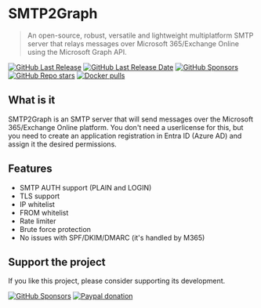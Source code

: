 # SMTP2Graph

> An open-source, robust, versatile and lightweight multiplatform SMTP server that relays messages over Microsoft 365/Exchange Online using the Microsoft Graph API.

[![GitHub Last Release](https://img.shields.io/github/v/release/SMTP2Graph/SMTP2Graph?style=for-the-badge)](https://github.com/SMTP2Graph/SMTP2Graph/releases)
[![GitHub Last Release Date](https://img.shields.io/github/release-date/smtp2graph/smtp2graph?style=for-the-badge)](https://github.com/SMTP2Graph/SMTP2Graph/releases)
[![GitHub Sponsors](https://img.shields.io/github/sponsors/smtp2graph?style=for-the-badge&logo=githubsponsors)](https://github.com/sponsors/SMTP2Graph)
[![GitHub Repo stars](https://img.shields.io/github/stars/smtp2graph/smtp2graph?style=for-the-badge&logo=github&color=E3B341)](https://github.com/SMTP2Graph/SMTP2Graph/stargazers)
[![Docker pulls](https://img.shields.io/docker/pulls/smtp2graph/smtp2graph?style=for-the-badge&logo=docker)](https://hub.docker.com/r/smtp2graph/smtp2graph)

## What is it

SMTP2Graph is an SMTP server that will send messages over the Microsoft 365/Exchange Online platform. You don't need a userlicense for this, but you need to create an application registration in Entra ID (Azure AD) and assign it the desired permissions.

## Features

- SMTP AUTH support (PLAIN and LOGIN)
- TLS support
- IP whitelist
- FROM whitelist
- Rate limiter
- Brute force protection
- No issues with SPF/DKIM/DMARC (it's handled by M365)

## Support the project

If you like this project, please consider supporting its development.

[![GitHub Sponsors](https://img.shields.io/badge/Sponsor-Github?style=for-the-badge&logo=githubsponsors&label=GitHub)](https://github.com/sponsors/SMTP2Graph)
[![Paypal donation](https://img.shields.io/badge/Donate-2997D8?style=for-the-badge&logo=paypal&label=Paypal)](https://paypal.me/roelvbdev)
